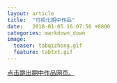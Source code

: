 ```yaml
---
layout: article
title:  "可视化期中作品"
date:   2018-01-05 16:07:50 +0800
categories: markdown_down
image:
  teaser: tabqizhong.gif
  feature: tabtxt.gif
---
```

<html>
<head>
</head>
<body>
<a href="https://lamkk.github.io/lanqizhong.github.io/" target="_blank">点击跳出期中作品网页。</a>
</body>
</html>